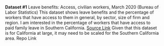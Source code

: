  **Dataset #1**
 Leave benefits: Access, civilian workers, March 2020 (Bureau of Labor Statistics)
 This dataset shows leave benefits and the percentage of workers that have access to them in general, by sector, size of firm and region. I am interested in the percentage of workers that have access to paid family leave in Southern California.
 [Source Link](https://www.bls.gov/ncs/ebs/benefits/2020/employee-benefits-in-the-united-states-march-2020.pdf) Given that this dataset is for California at large, it may need to be scaled for the Southern California area.
 Repo Link
